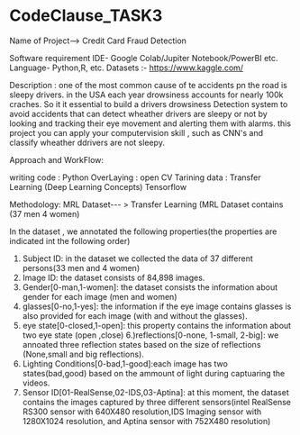 # CodeClause_TASK3

Name of Project--> Credit Card Fraud Detection

Software requirement IDE- Google Colab/Jupiter Notebook/PowerBI etc. Language- Python,R, etc. Datasets :- https://www.kaggle.com/

Description :  one of the most common cause of te accidents pn the road is sleepy drivers. in the USA each year drowsiness accounts for nearly 100k craches.
So it it essential to build a drivers drowsiness Detection system to avoid accidents that can detect wheather drivers are sleepy or not by looking and tracking their 
eye movement and alerting them with alarms. this project you can apply your computervision skill , such as CNN's and classify  wheather ddrivers are not sleepy.

Approach and WorkFlow: 

writing code : Python 
OverLaying : open CV
Tarining data : Transfer Learning (Deep Learning Concepts) Tensorflow

Methodology:
MRL Dataset--- > Transfer Learning
(MRL Dataset contains (37 men 4 women)


In the dataset , we annotated the following properties(the properties are indicated int the following order)

1)  Subject ID: in the dataset we collected the data of 37 different persons(33 men and 4 women)
2) Image ID:  the dataset consists of 84,898 images.
3)  Gender[0-man,1-women]: the dataset consists the information about gender for each image (men and women)
4) glasses[0-no,1-yes]:   the information if the eye image contains glasses is also provided for each image (with and without the glasses).
5) eye state[0-closed,1-open]: this property contains the information about two eye state (open ,close)
6.)reflections[0-none, 1-small, 2-big]: we annoated three reflection states based on the size of reflections (None,small and big reflections).
7) Lighting Conditions[0-bad,1-good]:each image has two states(bad,good) based on the ammount of light during captuaring the videos.
8) Sensor ID[01-RealSense,02-IDS,03-Aptina]: at this moment, the dataset contains the images captured by three different sensors(intel RealSense RS300 sensor with 640X480 resolution,IDS Imaging sensor with 1280X1024 resolution, and Aptina sensor with 752X480 resolution)
